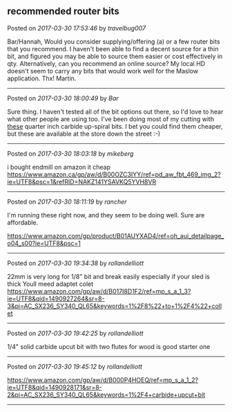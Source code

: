 ## recommended router bits
Posted on *2017-03-30 17:53:46* by *travelbug007*

Bar/Hannah, 
Would you consider supplying/offering (a) or a few router bits that you recommend. I haven't been able to find a decent source for a thin bit, and figured you may be able to source them easier or cost effectively in qty. Alternatively, can you recommend an online source? My local HD doesn't seem to carry any bits that would work well for the Maslow application. 
Thx! 
Martin.

---

Posted on *2017-03-30 18:00:49* by *Bar*

Sure thing. I haven't tested all of the bit options out there, so I'd love to hear what other people are using too. I've been doing most of my cutting with [these](http://www.homedepot.com/p/Diablo-1-4-in-Up-Spiral-Router-Bit-DR75101/204073552) quarter inch carbide up-spiral bits. I bet you could find them cheaper, but these are available at the store down the street :-)

---

Posted on *2017-03-30 18:03:18* by *mikeberg*

i bought endmill on amazon it cheap 
https://www.amazon.ca/gp/aw/d/B00OZC3IYY/ref=pd_aw_fbt_469_img_2?ie=UTF8&psc=1&refRID=NAKZ141YSAVKQ5YVH8VR

---

Posted on *2017-03-30 18:11:19* by *rancher*

I'm running these right now, and they seem to be doing well.  Sure are affordable.

https://www.amazon.com/gp/product/B01AUYXAD4/ref=oh_aui_detailpage_o04_s00?ie=UTF8&psc=1

---

Posted on *2017-03-30 19:34:38* by *rollandelliott*

22mm is very long for 1/8" bit and break easily especially if your sled is thick
Youll meed adaptet colet
https://www.amazon.com/gp/aw/d/B017I8D1F2/ref=mp_s_a_1_3?ie=UTF8&qid=1490927264&sr=8-3&pi=AC_SX236_SY340_QL65&keywords=1%2F8%22+to+1%2F4%22+collet

---

Posted on *2017-03-30 19:42:25* by *rollandelliott*

1/4" solid carbide upcut bit with two flutes for wood is good starter one

---

Posted on *2017-03-30 19:45:12* by *rollandelliott*

https://www.amazon.com/gp/aw/d/B000P4HOEQ/ref=mp_s_a_1_2?ie=UTF8&qid=1490928171&sr=8-2&pi=AC_SX236_SY340_QL65&keywords=1%2F4+carbide+upcut+bit

---

